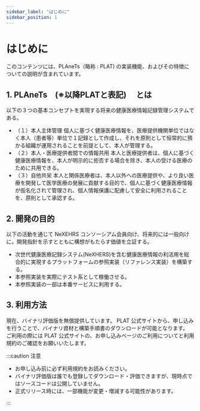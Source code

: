 ```yaml
---
sidebar_label: "はじめに"
sidebar_position: 1
---
```


# はじめに

このコンテンツには、PLAneTs（略称 : PLAT) の実装機能、およびその特徴についての説明が含まれています。

## 1. PLAneTs　(※以降PLATと表記)　 とは　　

以下の３つの基本コンセプトを実現する将来の健康医療情報記録管理システムである。

- （１）本⼈主体管理
  個⼈に基づく健康医療情報を、医療提供機関単位ではなく本⼈（患者等）単位で１記録として作成し、それを原則として恒常的に預かる組織が運⽤されることを前提として、本⼈が管理する。
- （２）本⼈・医療提供者間での情報共⽤
  本⼈と医療提供者は、個⼈に基づく健康医療情報を、本⼈が明⽰的に拒否する場合を除き、本⼈の受ける医療のために共⽤できる。
- （３）⾃他共栄
  本⼈と関係医療者は、本⼈以外への医療提供や、より良い医療を開発して医学医療の発展に貢献する⽬的で、個⼈に基づく健康医療情報が仮名化されて管理され、個⼈情報保護に配慮して安全に利⽤されることを、原則として承認する。

## 2. 開発の目的

以下の活動を通じて NeXEHRS コンソーシアム会員向け、将来的には一般向けに。開発指針を示すとともに構想がもたらす価値を立証する。

- 次世代健康医療記録システム(NeXHERS)を含む健康医療情報の利活用を総合的に実現するプラットフォームの参照実装（リファレンス実装）を構築する。
- 本参照実装を実際にテスト系として稼働させる。
- 本参照実装の一部は本番サービスに利用する。

## 3. 利用方法

現在、バイナリ評価版を無償提供しています。
PLAT 公式サイトから、申し込みを行うことで、バイナリ資材と構築手順書のダウンロードが可能となります。
ご利用の際には PLAT 公式サイトの、お申し込みページのご利用についてと利用規約のご確認をお願いいたします。

:::caution 注意

- お申し込み前に必ず利用規約をお読みください。
- バイナリ評価版は誰でも登録してダウンロード・評価できますが、現時点ではソースコードは公開していません。
- 正式リリース時には、一部機能が変更・増減する可能性があります。

:::
